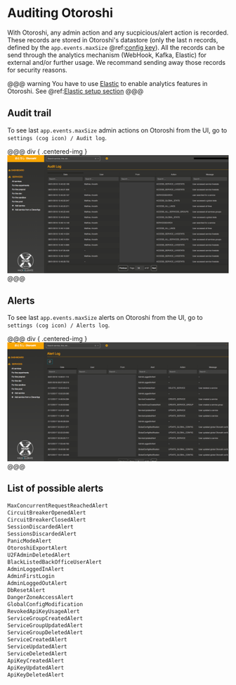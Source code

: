 # Auditing Otoroshi

With Otoroshi, any admin action and any sucpicious/alert action is recorded. These records are stored in Otoroshi's datastore (only the last n records, defined by the `app.events.maxSize` @ref:[config key](../firstrun/configfile.md)). All the records can be send through the analytics mechanism (WebHook, Kafka, Elastic) for external and/or further usage. We recommand sending away those records for security reasons.

@@@ warning
You have to use [Elastic](https://www.elastic.co) to enable analytics features in Otoroshi. See @ref:[Elastic setup section](../integrations/analytics.md)
@@@

## Audit trail

To see last `app.events.maxSize` admin actions on Otoroshi from the UI, go to `settings (cog icon) / Audit log`.

@@@ div { .centered-img }
<img src="../img/audit-log.png" />
@@@

## Alerts

To see last `app.events.maxSize` alerts on Otoroshi from the UI, go to `settings (cog icon) / Alerts log`.

@@@ div { .centered-img }
<img src="../img/alerts-log.png" />
@@@

## List of possible alerts

```
MaxConcurrentRequestReachedAlert
CircuitBreakerOpenedAlert
CircuitBreakerClosedAlert
SessionDiscardedAlert
SessionsDiscardedAlert
PanicModeAlert
OtoroshiExportAlert
U2FAdminDeletedAlert
BlackListedBackOfficeUserAlert
AdminLoggedInAlert
AdminFirstLogin
AdminLoggedOutAlert
DbResetAlert
DangerZoneAccessAlert
GlobalConfigModification
RevokedApiKeyUsageAlert
ServiceGroupCreatedAlert
ServiceGroupUpdatedAlert
ServiceGroupDeletedAlert
ServiceCreatedAlert
ServiceUpdatedAlert
ServiceDeletedAlert
ApiKeyCreatedAlert
ApiKeyUpdatedAlert
ApiKeyDeletedAlert
```
